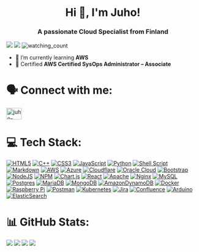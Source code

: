 <h1 align="center">Hi 👋, I'm Juho!</h1>
<h3 align="center">A passionate Cloud Specialist from Finland</h3>

<p>
  <img src="https://img.shields.io/endpoint?url=https://wakapi.laninurkka.com/api/compat/shields/v1/nsjuma/interval:today&label=today" /></a> 
  <img src="https://img.shields.io/endpoint?url=https://wakapi.laninurkka.com/api/compat/shields/v1/nsjuma/interval:30_days&label=last 30d" /></a> 
  <img src="https://komarev.com/ghpvc/?username=juhomakitalo&color=3B8761" alt="watching_count" />
</p>

- 🌱 I’m currently learning **AWS**
- 🌱 Certified **AWS Certified SysOps Administrator – Associate**

# 🗣 Connect with me:
<p align="left">
<a href="https://linkedin.com/in/juho-makitalo" target="blank"><img align="center" src="https://raw.githubusercontent.com/rahuldkjain/github-profile-readme-generator/master/src/images/icons/Social/linked-in-alt.svg" alt="juho-makitalo" height="30" width="40" /></a>
</p>

# 💻 Tech Stack:
[![HTML5](https://img.shields.io/badge/html5-%23E34F26.svg?style=flat&logo=html5&logoColor=white)](https://developer.mozilla.org/en-US/docs/Glossary/HTML5) 
[![C++](https://img.shields.io/badge/c++-%2300599C.svg?style=flat&logo=c%2B%2B&logoColor=white)](https://isocpp.org/) 
[![CSS3](https://img.shields.io/badge/css3-%231572B6.svg?style=flat&logo=css3&logoColor=white)](https://developer.mozilla.org/en-US/docs/Web/CSS)
[![JavaScript](https://img.shields.io/badge/javascript-%23323330.svg?style=flat&logo=javascript&logoColor=%23F7DF1E)](https://www.javascript.com/)
[![Python](https://img.shields.io/badge/python-3670A0?style=flat&logo=python&logoColor=ffdd54)](https://www.python.org/)
[![Shell Script](https://img.shields.io/badge/shell_script-%23121011.svg?style=flat&logo=gnu-bash&logoColor=white)](https://www.shellscript.sh/)
[![Markdown](https://img.shields.io/badge/markdown-%23000000.svg?style=flat&logo=markdown&logoColor=white)](https://www.markdownguide.org/)
[![AWS](https://img.shields.io/badge/AWS-%23FF9900.svg?style=flat&logo=amazon-aws&logoColor=white)](https://aws.amazon.com/)
[![Azure](https://img.shields.io/badge/azure-%230072C6.svg?style=flat&logo=azure-devops&logoColor=white)](https://azure.microsoft.com/en-gb/)
[![Cloudflare](https://img.shields.io/badge/Cloudflare-F38020?style=flat&logo=Cloudflare&logoColor=white)](https://www.cloudflare.com)
[![Oracle Cloud](https://img.shields.io/badge/Oracle-F80000?style=flat&logo=oracle&logoColor=white)](https://www.oracle.com/cloud/)
[![Bootstrap](https://img.shields.io/badge/bootstrap-%23563D7C.svg?style=flat&logo=bootstrap&logoColor=white)](https://getbootstrap.com/)
[![NodeJS](https://img.shields.io/badge/node.js-6DA55F?style=flat&logo=node.js&logoColor=white)](https://nodejs.org/en/)
[![NPM](https://img.shields.io/badge/NPM-%23000000.svg?style=flat&logo=npm&logoColor=white)](https://www.npmjs.com/)
[![Chart.js](https://img.shields.io/badge/chart.js-F5788D.svg?style=flat&logo=chart.js&logoColor=white)](https://www.chartjs.org/)
[![React](https://img.shields.io/badge/react-%2320232a.svg?style=flat&logo=react&logoColor=%2361DAFB)](https://reactjs.org/)
[![Apache](https://img.shields.io/badge/apache-%23D42029.svg?style=flat&logo=apache&logoColor=white)](https://httpd.apache.org/)
[![Nginx](https://img.shields.io/badge/nginx-%23009639.svg?style=flat&logo=nginx&logoColor=white)](https://www.nginx.com/)
[![MySQL](https://img.shields.io/badge/mysql-%2300f.svg?style=flat&logo=mysql&logoColor=white)](https://www.mysql.com/)
[![Postgres](https://img.shields.io/badge/postgres-%23316192.svg?style=flat&logo=postgresql&logoColor=white)](https://www.postgresql.org/)
[![MariaDB](https://img.shields.io/badge/MariaDB-003545?style=flat&logo=mariadb&logoColor=white)](https://mariadb.org/)
[![MongoDB](https://img.shields.io/badge/MongoDB-%234ea94b.svg?style=flat&logo=mongodb&logoColor=white)](https://www.mongodb.com/)
[![AmazonDynamoDB](https://img.shields.io/badge/Amazon%20DynamoDB-4053D6?style=flat&logo=Amazon%20DynamoDB&logoColor=white)](https://aws.amazon.com/dynamodb/)
[![Docker](https://img.shields.io/badge/docker-%230db7ed.svg?style=flat&logo=docker&logoColor=white)](https://www.docker.com/)
[![Raspberry Pi](https://img.shields.io/badge/-RaspberryPi-C51A4A?style=flat&logo=Raspberry-Pi)](https://www.raspberrypi.com/)
[![Postman](https://img.shields.io/badge/Postman-FF6C37?style=flat&logo=postman&logoColor=white)](https://www.postman.com/)
[![Kubernetes](https://img.shields.io/badge/kubernetes-%23326ce5.svg?style=flat&logo=kubernetes&logoColor=white)](https://kubernetes.io/)
[![Jira](https://img.shields.io/badge/jira-%230A0FFF.svg?style=flat&logo=jira&logoColor=white)](https://www.atlassian.com/software/jira)
[![Confluence](https://img.shields.io/badge/confluence-%23172BF4.svg?style=flat&logo=confluence&logoColor=white)](https://www.atlassian.com/software/confluence)
[![Arduino](https://img.shields.io/badge/-Arduino-00979D?style=flat&logo=Arduino&logoColor=white)](https://www.arduino.cc/)
[![ElasticSearch](https://img.shields.io/badge/-ElasticSearch-005571?style=flat&logo=elasticsearch)](https://www.elastic.co/)

# 📊 GitHub Stats:
<p float="left">
<img src="https://github-readme-stats-juhomakitalo.vercel.app/api?username=juhomakitalo&bg_color=1A202C&title_color=2F855A&icon_color=2F855A&text_color=ffffff&hide_border=true&include_all_commits=true&count_private=true&show_icons=true"/></a>
<img src="https://streak-stats.demolab.com/?user=juhomakitalo&hide_border=true&date_format=j%2Fn%5B%2FY%5D&exclude_days=Sun%2CSat&background=1A202C&dates=FFFFFF&currStreakNum=FFFFFF&excludeDaysLabel=FFFFFF&sideNums=FFFFFF&sideLabels=FFFFFF"/></a>
<img align="top" src="https://github-readme-stats.vercel.app/api/wakatime?username=nsjuma&api_domain=wakapi.laninurkka.com&bg_color=1A202C&title_color=2F855A&icon_color=2F855A&text_color=ffffff&hide_border=true&custom_title=Wakapi%20Week%20Stats"/></a>
<img widht="auto" src="https://github-readme-stats-juhomakitalo.vercel.app/api/top-langs/?username=juhomakitalo&bg_color=1A202C&title_color=2F855A&icon_color=2F855A&text_color=ffffff&hide_border=true&include_all_commits=true&count_private=true&layout=compact"/></a>
</p>
